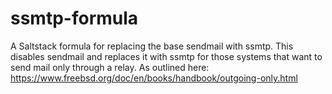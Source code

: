 # ssmtp-formula
A Saltstack formula for replacing the base sendmail with ssmtp.
This disables sendmail and replaces it with ssmtp for those systems that want to send mail only through a relay. As outlined here:
https://www.freebsd.org/doc/en/books/handbook/outgoing-only.html
